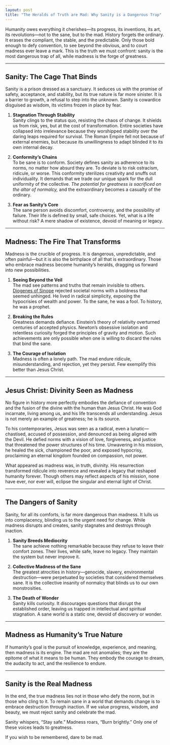 ```yaml
---
layout: post
title: "The Heralds of Truth are Mad: Why Sanity is a Dangerous Trap"
---
```


Humanity owes everything it cherishes—its progress, its inventions, its art, its revolutions—not to the sane, but to the mad. History forgets the ordinary. It erases the compliant, the stable, and the predictable. Only those bold enough to defy convention, to see beyond the obvious, and to court madness ever leave a mark. This is the truth we must confront: sanity is the most dangerous trap of all, while madness is the forge of greatness.

---

## Sanity: The Cage That Binds

Sanity is a prison dressed as a sanctuary. It seduces us with the promise of safety, acceptance, and stability, but its true nature is far more sinister. It is a barrier to growth, a refusal to step into the unknown. Sanity is cowardice disguised as wisdom, its victims frozen in place by fear.

1. **Stagnation Through Stability**  
   Sanity clings to the status quo, resisting the chaos of change. It shields us from risk, yes, but at the cost of transformation. Entire societies have collapsed into irrelevance because they worshipped stability over the daring leaps required for survival. The Roman Empire fell not because of external enemies, but because its unwillingness to adapt blinded it to its own internal decay.

2. **Conformity’s Chains**  
   To be sane is to conform. Society defines sanity as adherence to its norms, no matter how absurd they are. To deviate is to risk ostracism, ridicule, or worse. This conformity sterilizes creativity and snuffs out individuality. It demands that we trade our unique spark for the dull uniformity of the collective. _The potential for greatness is sacrificed on the altar of normalcy,_ and the extraordinary becomes a casualty of the ordinary.

3. **Fear as Sanity’s Core**  
   The sane person avoids discomfort, controversy, and the possibility of failure. Their life is defined by small, safe choices. Yet, what is a life without risk? A mere shadow of existence, devoid of meaning or legacy.

---

## Madness: The Fire That Transforms

Madness is the crucible of progress. It is dangerous, unpredictable, and often painful—but it is also the birthplace of all that is extraordinary. Those who embrace madness become humanity’s heralds, dragging us forward into new possibilities.

1. **Seeing Beyond the Veil**  
   The mad see patterns and truths that remain invisible to others. [Diogenes of Sinope](/posts/diogenes/) rejected societal norms with a boldness that seemed unhinged. He lived in radical simplicity, exposing the hypocrisies of wealth and power. To the sane, he was a fool. To history, he was a prophet.

2. **Breaking the Rules**  
   Greatness demands defiance. Einstein’s theory of relativity overturned centuries of accepted physics. Newton’s obsessive isolation and relentless curiosity forged the principles of gravity and motion. Such achievements are only possible when one is willing to discard the rules that bind the sane.

3. **The Courage of Isolation**  
   Madness is often a lonely path. The mad endure ridicule, misunderstanding, and rejection, yet they persist. Few exemplify this better than Jesus Christ.

---

## Jesus Christ: Divinity Seen as Madness

No figure in history more perfectly embodies the defiance of convention and the fusion of the divine with the human than Jesus Christ. He was God incarnate, living among us, and his life transcends all understanding. Jesus is not merely an example of greatness; he is its source.

To his contemporaries, Jesus was seen as a radical, even a lunatic—chastised, accused of possession, and denounced as being aligned with the Devil. He defied norms with a vision of love, forgiveness, and justice that threatened the power structures of his time. Unwavering in his mission, he healed the sick, championed the poor, and exposed hypocrisy, proclaiming an eternal kingdom founded on compassion, not power.

What appeared as madness was, in truth, divinity. His resurrection transformed ridicule into reverence and revealed a legacy that reshaped humanity forever. Though others may reflect aspects of his mission, none have ever, nor ever will, eclipse the singular and eternal light of Christ.

---

## The Dangers of Sanity

Sanity, for all its comforts, is far more dangerous than madness. It lulls us into complacency, blinding us to the urgent need for change. While madness disrupts and creates, sanity stagnates and destroys through inaction.

1. **Sanity Breeds Mediocrity**  
   The sane achieve nothing remarkable because they refuse to leave their comfort zones. Their lives, while safe, leave no legacy. They maintain the system but never improve it.

2. **Collective Madness of the Sane**  
   The greatest atrocities in history—genocide, slavery, environmental destruction—were perpetuated by societies that considered themselves sane. It is the collective insanity of normalcy that blinds us to our own monstrosities.

3. **The Death of Wonder**  
   Sanity kills curiosity. It discourages questions that disrupt the established order, leaving us trapped in intellectual and spiritual stagnation. A sane world is a static one, devoid of discovery or wonder.

---

## Madness as Humanity’s True Nature

If humanity’s goal is the pursuit of knowledge, experience, and meaning, then madness is its engine. The mad are not anomalies; they are the epitome of what it means to be human. They embody the courage to dream, the audacity to act, and the resilience to endure.

---

## Sanity is the Real Madness

In the end, the true madness lies not in those who defy the norm, but in those who cling to it. To remain sane in a world that demands change is to embrace destruction through inaction. If we value progress, wisdom, and beauty, we must reject sanity and celebrate the mad.

Sanity whispers, “Stay safe.” Madness roars, “Burn brightly.” Only one of these voices leads to greatness.

If you wish to be remembered, dare to be mad.
